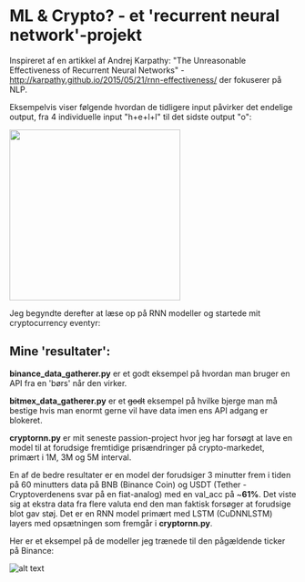 # ML & Crypto? - et 'recurrent neural network'-projekt

Inspireret af en artikkel af Andrej Karpathy: "The Unreasonable Effectiveness of Recurrent Neural Networks" - http://karpathy.github.io/2015/05/21/rnn-effectiveness/ der fokuserer på NLP.

Eksempelvis viser følgende hvordan de tidligere input påvirker det endelige output, fra 4 individuelle input "h+e+l+l" til det sidste output "o":

<img src="http://karpathy.github.io/assets/rnn/charseq.jpeg" width="300">

Jeg begyndte derefter at læse op på RNN modeller og startede mit cryptocurrency eventyr:

## Mine 'resultater':

**binance_data_gatherer.py** er et godt eksempel på hvordan man bruger en API fra en 'børs' når den virker.

**bitmex_data_gatherer.py** er et ~~godt~~ eksempel på hvilke bjerge man må bestige hvis man enormt gerne vil have data imen ens API adgang er blokeret.

**cryptornn.py** er mit seneste passion-project hvor jeg har forsøgt at lave en model til at forudsige fremtidige prisændringer på crypto-markedet, primært i 1M, 3M og 5M interval.

En af de bedre resultater er en model der forudsiger 3 minutter frem i tiden på 60 minutters data på BNB (Binance Coin) og USDT (Tether - Cryptoverdenens svar på en fiat-analog) med en val_acc på ~**61%**. Det viste sig at ekstra data fra flere valuta end den man faktisk forsøger at forudsige blot gav støj. Det er en RNN model primært med LSTM (CuDNNLSTM) layers med opsætningen som fremgår i **cryptornn.py**.

Her er et eksempel på de modeller jeg trænede til den pågældende ticker på Binance:

![alt text](https://i.imgur.com/kHO7pEg.png)
